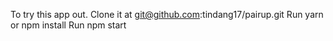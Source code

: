 To try this app out.
Clone it at git@github.com:tindang17/pairup.git
Run yarn or npm install
Run npm start